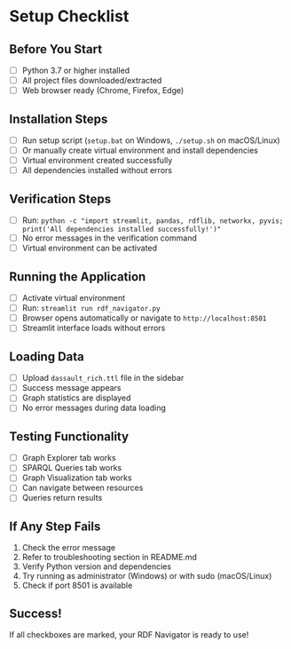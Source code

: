 # Setup Checklist

## Before You Start
- [ ] Python 3.7 or higher installed
- [ ] All project files downloaded/extracted
- [ ] Web browser ready (Chrome, Firefox, Edge)

## Installation Steps
- [ ] Run setup script (`setup.bat` on Windows, `./setup.sh` on macOS/Linux)
- [ ] Or manually create virtual environment and install dependencies
- [ ] Virtual environment created successfully
- [ ] All dependencies installed without errors

## Verification Steps
- [ ] Run: `python -c "import streamlit, pandas, rdflib, networkx, pyvis; print('All dependencies installed successfully!')"`
- [ ] No error messages in the verification command
- [ ] Virtual environment can be activated

## Running the Application
- [ ] Activate virtual environment
- [ ] Run: `streamlit run rdf_navigator.py`
- [ ] Browser opens automatically or navigate to `http://localhost:8501`
- [ ] Streamlit interface loads without errors

## Loading Data
- [ ] Upload `dassault_rich.ttl` file in the sidebar
- [ ] Success message appears
- [ ] Graph statistics are displayed
- [ ] No error messages during data loading

## Testing Functionality
- [ ] Graph Explorer tab works
- [ ] SPARQL Queries tab works
- [ ] Graph Visualization tab works
- [ ] Can navigate between resources
- [ ] Queries return results

## If Any Step Fails
1. Check the error message
2. Refer to troubleshooting section in README.md
3. Verify Python version and dependencies
4. Try running as administrator (Windows) or with sudo (macOS/Linux)
5. Check if port 8501 is available

## Success!
If all checkboxes are marked, your RDF Navigator is ready to use! 